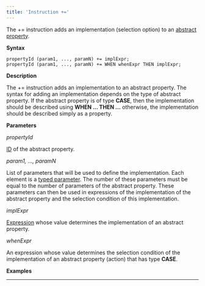 ```yaml
---
title: 'Instruction +='
---
```


The += instruction adds an implementation (selection option) to an [abstract property](Property_extension.md).

**Syntax**

    propertyId (param1, ..., paramN) += implExpr;
    propertyId (param1, ..., paramN) += WHEN whenExpr THEN implExpr;

**Description**

The += instruction adds an implementation to an abstract property. The syntax for adding an implementation depends on the type of abstract property. If the abstract property is of type **CASE**, then the implementation should be described using **WHEN ... THEN ...** otherwise, the implementation should be described simply as a property. 

**Parameters**

*propertyId*

[ID](IDs_1573053.html#IDs-propertyid) of the abstract property. 

*param1, ..., paramN*

List of parameters that will be used to define the implementation. Each element is a [typed parameter](IDs_1573053.html#IDs-paramid). The number of these parameters must be equal to the number of parameters of the abstract property. These parameters can then be used in expressions of the implementation of the abstract property and the selection condition of this implementation.

*implExpr*

[Expression](Expression.md) whose value determines the implementation of an abstract property.

*whenExpr*

An expression whose value determines the selection condition of the implementation of an abstract property (action) that has type **CASE**. 

**Examples**

****************



  

